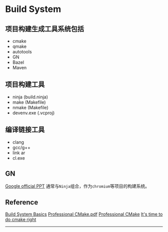 
# Build System

## 项目构建生成工具系统包括

- cmake
- qmake
- autotools
- GN
- Bazel
- Maven

## 项目构建工具

- ninja (build.ninja)
- make (Makefile)
- nmake (Makefile)
- devenv.exe (.vcproj)

## 编译链接工具

- clang
- gcc/g++
- link ar
- cl.exe

## GN

[Google official PPT][1]
通常与`Ninja`组合，作为`chromium`等项目的构建系统。

## Reference

[Build System Basics][2]
[Professional CMake.pdf][3]
[Professional CMake][4]
[It's time to do cmake right][5]

----

[1]: https://link.zhihu.com/?target=https%3A//docs.google.com/presentation/d/15Zwb53JcncHfEwHpnG_PoIbbzQ3GQi_cpujYwbpcbZo/htmlpresent
[2]: https://bazel.build/basics
[3]: https://github.com/rajsureshgeorge/linux_books/blob/master/scott_c_professional_cmake_a_practical_guide.pdf
[4]: https://crascit.com/professional-cmake/
[5]: https://pabloariasal.github.io/2018/02/19/its-time-to-do-cmake-right/